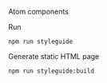 Atom components

Run
```
npm run styleguide
```

Generate static HTML page
```
npm run styleguide:build
```
